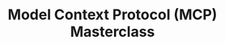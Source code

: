---
title: "Model Context Protocol (MCP) Masterclass"
type: "training"
layout: "single"
url: "/szkolenia/model-context-protocol-mcp-masterclass/"
description: "Masterclass Model Context Protocol (MCP) - nowy standard komunikacji AI. Łukasz Kałużny uczy implementacji serwerów MCP w TypeScript i Python, integracji z Claude i OpenAI. Protokół przyszłości dla AI."
keywords: "model context protocol, mcp, mcp protocol, ai integration, claude mcp, openai mcp, mcp server, typescript mcp, python mcp, ai protocols, llm integration, szkolenie ai, łukasz kałużny, patoarchitekci"
---